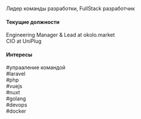 Лидер команды разработки, FullStack разработчик

#### Текущие должности

Engineering Manager & Lead at okolo.market \
CIO at UniPlug

#### Интересы
#упрааление командой\
#laravel\
#php\
#vuejs\
#nuxt\
#golang\
#devops\
#docker
